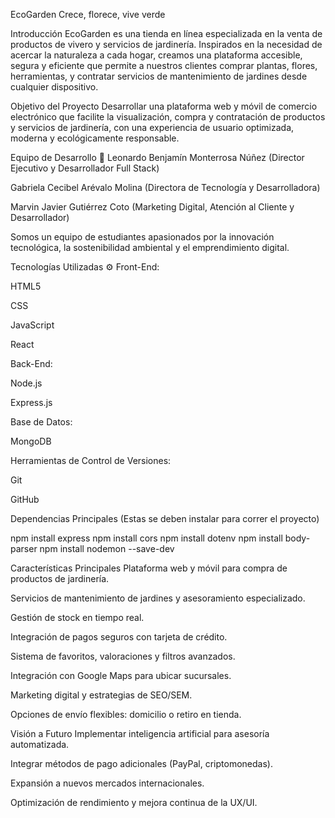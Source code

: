 EcoGarden 
Crece, florece, vive verde

Introducción
EcoGarden es una tienda en línea especializada en la venta de productos de vivero y servicios de jardinería. Inspirados en la necesidad de acercar la naturaleza a cada hogar, creamos una plataforma accesible, segura y eficiente que permite a nuestros clientes comprar plantas, flores, herramientas, y contratar servicios de mantenimiento de jardines desde cualquier dispositivo.

Objetivo del Proyecto
Desarrollar una plataforma web y móvil de comercio electrónico que facilite la visualización, compra y contratación de productos y servicios de jardinería, con una experiencia de usuario optimizada, moderna y ecológicamente responsable.

Equipo de Desarrollo 👥
Leonardo Benjamín Monterrosa Núñez (Director Ejecutivo y Desarrollador Full Stack)

Gabriela Cecibel Arévalo Molina (Directora de Tecnología y Desarrolladora)

Marvin Javier Gutiérrez Coto (Marketing Digital, Atención al Cliente y Desarrollador)

Somos un equipo de estudiantes apasionados por la innovación tecnológica, la sostenibilidad ambiental y el emprendimiento digital.

Tecnologías Utilizadas ⚙️
Front-End:

HTML5

CSS

JavaScript

React

Back-End:

Node.js

Express.js

Base de Datos:

MongoDB

Herramientas de Control de Versiones:

Git

GitHub

Dependencias Principales 
(Estas se deben instalar para correr el proyecto)

npm install express
npm install cors
npm install dotenv
npm install body-parser
npm install nodemon --save-dev

Características Principales 
Plataforma web y móvil para compra de productos de jardinería.

Servicios de mantenimiento de jardines y asesoramiento especializado.

Gestión de stock en tiempo real.

Integración de pagos seguros con tarjeta de crédito.

Sistema de favoritos, valoraciones y filtros avanzados.

Integración con Google Maps para ubicar sucursales.

Marketing digital y estrategias de SEO/SEM.

Opciones de envío flexibles: domicilio o retiro en tienda.

Visión a Futuro 
Implementar inteligencia artificial para asesoría automatizada.

Integrar métodos de pago adicionales (PayPal, criptomonedas).

Expansión a nuevos mercados internacionales.

Optimización de rendimiento y mejora continua de la UX/UI.
